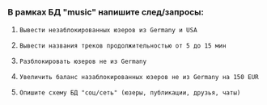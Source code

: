 ### В рамках БД "music" напишите след/запросы:


1. `Вывести незаблокированных юзеров из Germany и USA`


2. `Вывести названия треков продолжительностью от 5 до 15 мин`


3. `Разблокировать юзеров не из Germany`


4. `Увеличить баланс назаблокированных юзеров не из Germany на 150 EUR`


5. `Опишите схему БД "соц/сеть" (юзеры, публикации, друзья, чаты)`

